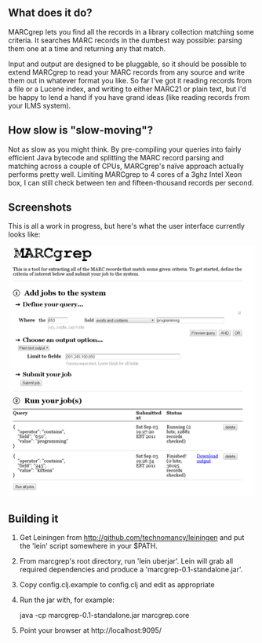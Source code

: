 What does it do?
----------------

MARCgrep lets you find all the records in a library collection
matching some criteria.  It searches MARC records in the dumbest way
possible: parsing them one at a time and returning any that match.

Input and output are designed to be pluggable, so it should be
possible to extend MARCgrep to read your MARC records from any source
and write them out in whatever format you like.  So far I've got it
reading records from a file or a Lucene index, and writing to either
MARC21 or plain text, but I'd be happy to lend a hand if you have
grand ideas (like reading records from your ILMS system).


How slow is "slow-moving"?
--------------------------

Not as slow as you might think.  By pre-compiling your queries into
fairly efficient Java bytecode and splitting the MARC record parsing
and matching across a couple of CPUs, MARCgrep's naïve approach
actually performs pretty well.  Limiting MARCgrep to 4 cores of a 3ghz
Intel Xeon box, I can still check between ten and fifteen-thousand
records per second.


Screenshots
-----------

This is all a work in progress, but here's what the user interface
currently looks like:

![screenshot](https://github.com/marktriggs/marcgrep/raw/master/screenshot.png)


Building it
-----------

  1.  Get Leiningen from http://github.com/technomancy/leiningen and put
      the 'lein' script somewhere in your $PATH.

  2.  From marcgrep's root directory, run 'lein uberjar'.  Lein will grab
      all required dependencies and produce a 'marcgrep-0.1-standalone.jar'.

  3. Copy config.clj.example to config.clj and edit as appropriate

  4.  Run the jar with, for example:

        java -cp marcgrep-0.1-standalone.jar marcgrep.core

  5.  Point your browser at http://localhost:9095/
